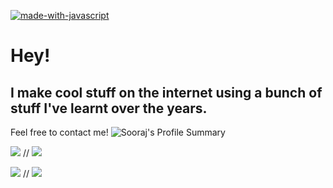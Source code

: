 [![made-with-javascript](https://img.shields.io/badge/Made%20with-JavaScript-1f425f.svg)](https://www.javascript.com)

# Hey!
## I make cool stuff on the internet using a bunch of stuff I've learnt over the years.
Feel free to contact me!
![Sooraj's Profile Summary](https://github-profile-summary-cards.vercel.app/api/cards/profile-details?username=thesoorajsingh&theme=vue)


![](http://github-profile-summary-cards.vercel.app/api/cards/repos-per-language?username=thesoorajsingh&theme=github_dark) // ![](http://github-profile-summary-cards.vercel.app/api/cards/most-commit-language?username=thesoorajsingh&theme=github_dark)



![](http://github-profile-summary-cards.vercel.app/api/cards/stats?username=thesoorajsingh&theme=github_dark) // ![](http://github-profile-summary-cards.vercel.app/api/cards/productive-time?username=thesoorajsingh&theme=github_dark&utcOffset=8)
